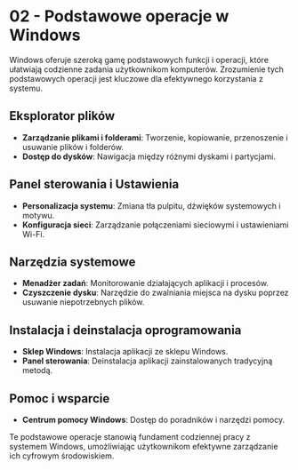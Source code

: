 
# 02 - Podstawowe operacje w Windows

Windows oferuje szeroką gamę podstawowych funkcji i operacji, które ułatwiają codzienne zadania użytkownikom komputerów. Zrozumienie tych podstawowych operacji jest kluczowe dla efektywnego korzystania z systemu.

## Eksplorator plików
- **Zarządzanie plikami i folderami**: Tworzenie, kopiowanie, przenoszenie i usuwanie plików i folderów.
- **Dostęp do dysków**: Nawigacja między różnymi dyskami i partycjami.

## Panel sterowania i Ustawienia
- **Personalizacja systemu**: Zmiana tła pulpitu, dźwięków systemowych i motywu.
- **Konfiguracja sieci**: Zarządzanie połączeniami sieciowymi i ustawieniami Wi-Fi.

## Narzędzia systemowe
- **Menadżer zadań**: Monitorowanie działających aplikacji i procesów.
- **Czyszczenie dysku**: Narzędzie do zwalniania miejsca na dysku poprzez usuwanie niepotrzebnych plików.

## Instalacja i deinstalacja oprogramowania
- **Sklep Windows**: Instalacja aplikacji ze sklepu Windows.
- **Panel sterowania**: Deinstalacja aplikacji zainstalowanych tradycyjną metodą.

## Pomoc i wsparcie
- **Centrum pomocy Windows**: Dostęp do poradników i narzędzi pomocy.

Te podstawowe operacje stanowią fundament codziennej pracy z systemem Windows, umożliwiając użytkownikom efektywne zarządzanie ich cyfrowym środowiskiem.
